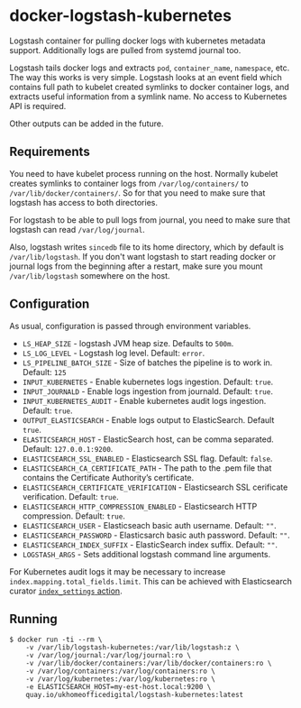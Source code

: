 # docker-logstash-kubernetes

Logstash container for pulling docker logs with kubernetes metadata support.
Additionally logs are pulled from systemd journal too.

Logstash tails docker logs and extracts `pod`, `container_name`, `namespace`,
etc. The way this works is very simple. Logstash looks at an event field which
contains full path to kubelet created symlinks to docker container logs, and
extracts useful information from a symlink name. No access to Kubernetes API
is required.

Other outputs can be added in the future.

## Requirements

You need to have kubelet process running on the host. Normally kubelet creates
symlinks to container logs from `/var/log/containers/` to
`/var/lib/docker/containers/`. So for that you need to make sure that logstash
has access to both directories.

For logstash to be able to pull logs from journal, you need to make sure that
logstash can read `/var/log/journal`.

Also, logstash writes `sincedb` file to its home directory, which by default is
`/var/lib/logstash`. If you don't want logstash to start reading docker or
journal logs from the beginning after a restart, make sure you mount
`/var/lib/logstash` somewhere on the host.

## Configuration

As usual, configuration is passed through environment variables.

- `LS_HEAP_SIZE` - logstash JVM heap size. Defaults to `500m`.
- `LS_LOG_LEVEL` - Logstash log level. Default: `error`.
- `LS_PIPELINE_BATCH_SIZE` - Size of batches the pipeline is to work in. Default: `125`
- `INPUT_KUBERNETES` - Enable kubernetes logs ingestion. Default: `true`.
- `INPUT_JOURNALD` - Enable logs ingestion from journald. Default: `true`.
- `INPUT_KUBERNETES_AUDIT` - Enable kubernetes audit logs ingestion. Default: `true`.
- `OUTPUT_ELASTICSEARCH` - Enable logs output to ElasticSearch. Default `true`.
- `ELASTICSEARCH_HOST` - ElasticSearch host, can be comma separated. Default: `127.0.0.1:9200`.
- `ELASTICSEARCH_SSL_ENABLED` - Elasticsearch SSL flag. Default: `false`.
- `ELASTICSEARCH_CA_CERTIFICATE_PATH` - The path to the .pem file that contains the Certificate Authority’s certificate.
- `ELASTICSEARCH_CERTIFICATE_VERIFICATION` - Elasticsearch SSL cerificate verification. Default: `true`.
- `ELASTICSEARCH_HTTP_COMPRESSION_ENABLED` - Elasticsearch HTTP compression. Default: `true`.
- `ELASTICSEARCH_USER` - Elasticseach basic auth username. Default: `""`.
- `ELASTICSEARCH_PASSWORD` - Elasticsarch basic auth password. Default: `""`.
- `ELASTICSEARCH_INDEX_SUFFIX` - ElasticSearch index suffix. Default: `""`.
- `LOGSTASH_ARGS` - Sets additional logstash command line arguments.

For Kubernetes audit logs it may be necessary to increase `index.mapping.total_fields.limit`. This can be achieved with Elasticsearch curator [`index_settings` action](https://www.elastic.co/guide/en/elasticsearch/client/curator/5.1/index_settings.html).

## Running

```
$ docker run -ti --rm \
    -v /var/lib/logstash-kubernetes:/var/lib/logstash:z \
    -v /var/log/journal:/var/log/journal:ro \
    -v /var/lib/docker/containers:/var/lib/docker/containers:ro \
    -v /var/log/containers:/var/log/containers:ro \
    -v /var/log/kubernetes:/var/log/kubernetes:ro \
    -e ELASTICSEARCH_HOST=my-est-host.local:9200 \
    quay.io/ukhomeofficedigital/logstash-kubernetes:latest
```
